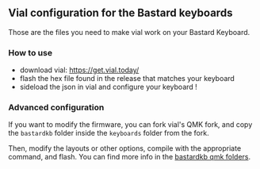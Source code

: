 ## Vial configuration for the Bastard keyboards

Those are the files you need to make vial work on your Bastard Keyboard.

### How to use

- download vial: https://get.vial.today/
- flash the hex file found in the release that matches your keyboard
- sideload the json in vial and configure your keyboard !

### Advanced configuration

If you want to modify the firmware, you can fork vial's QMK fork, and copy the `bastardkb` folder inside the `keyboards` folder from the fork.

Then, modify the layouts or other options, compile with the appropriate command, and flash.
You can find more info in the [bastardkb qmk folders](https://github.com/qmk/qmk_firmware/tree/master/keyboards/bastardkb).